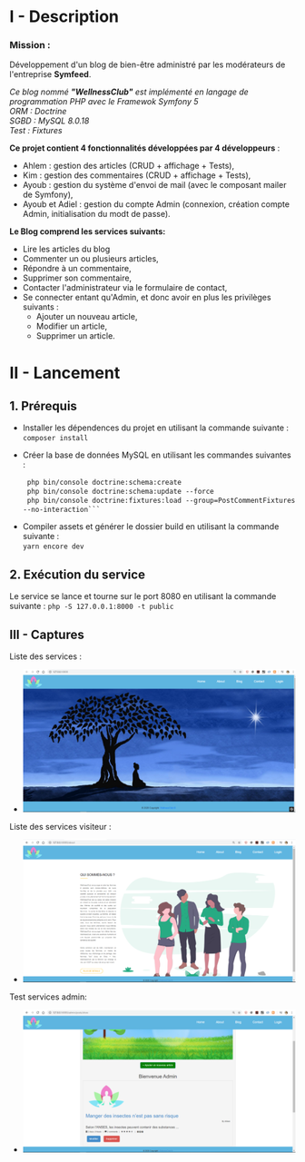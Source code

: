 # I - Description
### Mission : 

Développement d'un blog de bien-être administré par les modérateurs de l'entreprise **Symfeed**.

*Ce blog nommé __"WellnessClub"__ est implémenté en langage de programmation PHP avec le Framewok Symfony 5   
ORM : Doctrine  
SGBD : MySQL 8.0.18  
Test : Fixtures*

__Ce projet contient 4 fonctionnalités développées par 4 développeurs__ :
- Ahlem : gestion des articles (CRUD + affichage + Tests),
- Kim :   gestion des commentaires (CRUD + affichage + Tests),
- Ayoub : gestion du système d'envoi de mail (avec le composant mailer de Symfony),
- Ayoub et Adiel : gestion du compte Admin (connexion, création compte Admin, initialisation du modt de passe).

__Le Blog comprend les services suivants:__
- Lire les articles du blog
- Commenter un ou plusieurs articles,
- Répondre à un commentaire,
- Supprimer son commentaire,
- Contacter l'administrateur via le formulaire de contact,
- Se connecter entant qu'Admin, et donc avoir en plus les privilèges suivants : 
  - Ajouter un nouveau article,
  - Modifier un article,
  - Supprimer un article.


# II - Lancement

## 1. Prérequis
- Installer les dépendences du projet en utilisant la commande suivante :  
   `composer install`
    
- Créer la base de données MySQL en utilisant les commandes suivantes :
	```php- php bin/console doctrine:database:create
	 php bin/console doctrine:schema:create
	 php bin/console doctrine:schema:update --force
	 php bin/console doctrine:fixtures:load --group=PostCommentFixtures --no-interaction```

- Compiler assets et générer le dossier build en utilisant la commande suivante :  
     `yarn encore dev`


## 2. Exécution du service
Le service se lance et tourne sur le port 8080 en utilisant la commande suivante : `php -S 127.0.0.1:8000 -t public`


## III - Captures
Liste des services :
- ![Homepage](docs/images/homepage.png)

Liste des services visiteur :
- ![About Us](docs/images/aboutUs.png)

Test services admin:
- ![Post](docs/images/postCRUD.png)

